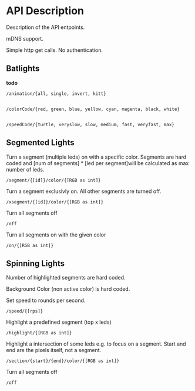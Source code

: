 # API Description

Description of the API entpoints.

mDNS support.

Simple http get calls. No authentication.


## Batlights

__todo__

    /animation/{all, single, invert, kitt}


    /colorCode/{red, green, blue, yellow, cyan, magenta, black, white}


    /speedCode/{turtle, veryslow, slow, medium, fast, veryfast, max}

## Segmented Lights

Turn a segment (multiple leds) on with a specific color. Segments are hard coded and [num of segments] * [led per segment]will be calculated as max number of leds.

    /segment/{[id]}/color/{[RGB as int]}

Turn a segment exclusivly on. All other segments are turned off.

    /xsegment/{[id]}/color/{[RGB as int]}

Turn all segments off

    /off

Turn all segments on with the given color

    /on/{[RGB as int]}


## Spinning Lights

Number of highlighted segments are hard coded. 

Background Color (non active color) is hard coded.

Set speed to rounds per second.

    /speed/{[rps]}

Highlight a predefined segment (top x leds)

    /highlight/{[RGB as int]}

Highlight a intersection of some leds e.g. to focus on a segment. Start and end are the pixels itself, not a segment.

    /section/{start}/{end}/color/{[RGB as int]}

Turn all segments off

    /off

